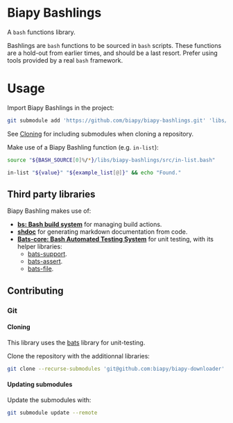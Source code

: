 # Biapy Bashlings

A `bash` functions library.

Bashlings are `bash` functions to be sourced in `bash` scripts. These functions
are a hold-out from earlier times, and should be a last resort. Prefer using
tools provided by a real `bash` framework.

# Usage

Import Biapy Bashlings in the project:

```bash
git submodule add 'https://github.com/biapy/biapy-bashlings.git' 'libs/biapy-bashlings'
```

See [Cloning](#cloning) for including submodules when cloning a repository.

Make use of a Biapy Bashling function (e.g. `in-list`):

```bash
source "${BASH_SOURCE[0]%/*}/libs/biapy-bashlings/src/in-list.bash"

in-list "${value}" "${example_list[@]}" && echo "Found."
```

## Third party libraries

Biapy Bashling makes use of:

- **[bs: Bash build system](https://github.com/labaneilers/bs)** for managing build
  actions.
- **[shdoc](https://github.com/reconquest/shdoc)** for generating markdown
  documentation from code.
- **[Bats-core: Bash Automated Testing System](https://github.com/bats-core/bats-core)**
  for unit testing, with its helper libraries:
  - [bats-support](https://github.com/bats-core/bats-support).
  - [bats-assert](https://github.com/bats-core/bats-assert).
  - [bats-file](https://github.com/bats-core/bats-file).

## Contributing

### Git

#### Cloning

This library uses the [bats][bats-core] library for unit-testing.

Clone the repository with the additionnal libraries:

```bash
git clone --recurse-submodules 'git@github.com:biapy/biapy-downloader'
```

#### Updating submodules

Update the submodules with:

```bash
git submodule update --remote
```

[bats-core]: https://github.com/bats-core/bats-core